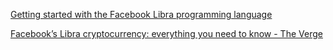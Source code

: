 
[Getting started with the Facebook Libra programming language](https://levelup.gitconnected.com/getting-started-with-the-facebook-libra-programming-language-a1d21aa837e0)



[Facebook’s Libra cryptocurrency: everything you need to know - The Verge](https://www-theverge-com.cdn.ampproject.org/v/s/www.theverge.com/platform/amp/2019/6/20/18693521/facebook-libra-cryptocurrency-calibra-explainer-how-does-work-features?amp_js_v=a2&amp_gsa=1#referrer=https%3A%2F%2Fwww.google.com&amp_tf=From%20%251%24s&ampshare=https%3A%2F%2Fwww.theverge.com%2F2019%2F6%2F20%2F18693521%2Ffacebook-libra-cryptocurrency-calibra-explainer-how-does-work-features)
